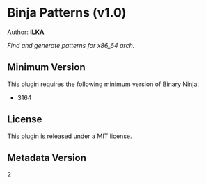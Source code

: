 # Binja Patterns (v1.0)
Author: **ILKA**

_Find and generate patterns for x86_64 arch._

## Minimum Version

This plugin requires the following minimum version of Binary Ninja:

* 3164


## License

This plugin is released under a MIT license.
## Metadata Version

2
